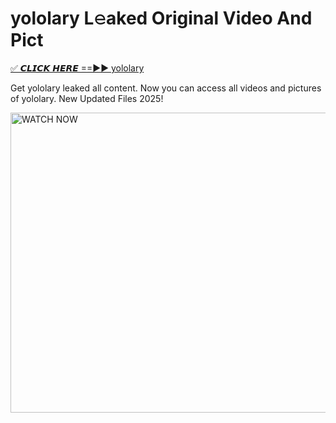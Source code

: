 # yololary L𝚎aked Original Video And Pict

<p><a href="https://cliphot.my.id/yololary" rel="nofollow">✅ 𝘾𝙇𝙄𝘾𝙆 𝙃𝙀𝙍𝙀 ==►► yololary​</a></p>


<p>Get yololary leaked all content. Now you can access all videos and pictures of yololary. New Updated Files 2025!</p>


<p><a rel="nofollow" title="WATCH NOW" href="https://cliphot.my.id/yololary"><img border="yololary" height="480" width="720" title="WATCH NOW" alt="WATCH NOW" src="https://i.ibb.co.com/xMMVF88/686577567.gif"></a></p>